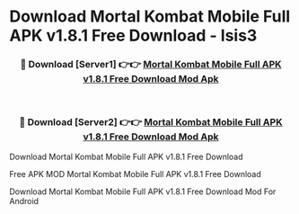 # Download Mortal Kombat Mobile Full APK v1.8.1 Free Download - lsis3



<div align="center">
<h3>🔴 Download [Server1] 👉👉 <a href="https://momento.my/?title=Mortal_Kombat_Mobile_Full_APK_v1.8.1_Free_Download">Mortal Kombat Mobile Full APK v1.8.1 Free Download Mod Apk</a></h3><br>

<h3>🔴 Download [Server2] 👉👉 <a href="https://momento.my/?title=Mortal_Kombat_Mobile_Full_APK_v1.8.1_Free_Download">Mortal Kombat Mobile Full APK v1.8.1 Free Download Mod Apk</a></h3>
</div>



Download Mortal Kombat Mobile Full APK v1.8.1 Free Download 

Free APK MOD Mortal Kombat Mobile Full APK v1.8.1 Free Download 

Download Mortal Kombat Mobile Full APK v1.8.1 Free Download Mod For Android
